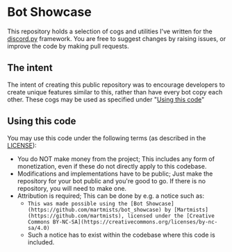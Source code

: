 # Bot Showcase

This repository holds a selection of cogs and utilities I've written for the [discord.py](https://github.com/rapptz/discord.py) framework.
You are free to suggest changes by raising issues, or improve the code by making pull requests.

## The intent

The intent of creating this public repository was to encourage developers to create unique features similar to this, rather than have every bot copy each other.
These cogs may be used as specified under "[Using this code](#Using-this-code)"

## Using this code

You may use this code under the following terms (as described in the [LICENSE](https://github.com/martmists/bot_showcase/blob/master/LICENSE)):

- You do NOT make money from the project; This includes any form of monetization, even if these do not directly apply to this codebase.
- Modifications and implementations have to be public; Just make the repository for your bot public and you're good to go. If there is no repository, you will need to make one.
- Attribution is required; This can be done by e.g. a notice such as: 
  - `This was made possible using the [Bot Showcase](https://github.com/martmists/bot_showcase) by [Martmists](https://github.com/martmists), licensed under the [Creative Commons BY-NC-SA](https://creativecommons.org/licenses/by-nc-sa/4.0)`
  - Such a notice has to exist within the codebase where this code is included.
